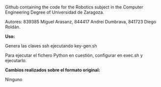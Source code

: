 Github containing the code for the Robotics subject in the Computer Engineering Degree of Universidad de Zaragoza.

Autores: 839385 Miguel Arasanz, 844417 Andrei Dumbrava, 841723 Diego Roldán.

**Uso:**

Genera las claves ssh ejecutando key-gen.sh

Para ejecutar el fichero Python en cuestión, configurar en exec.sh y ejecutarlo.

**Cambios realizados sobre el formato original:**

Ninguno